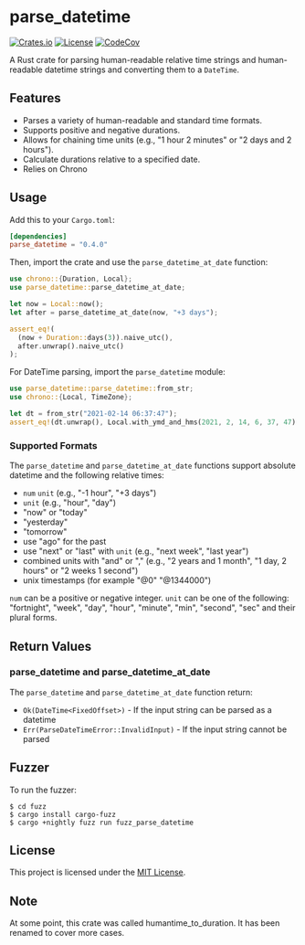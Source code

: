 # parse_datetime

[![Crates.io](https://img.shields.io/crates/v/parse_datetime.svg)](https://crates.io/crates/parse_datetime)
[![License](http://img.shields.io/badge/license-MIT-blue.svg)](https://github.com/uutils/parse_datetime/blob/main/LICENSE)
[![CodeCov](https://codecov.io/gh/uutils/parse_datetime/branch/main/graph/badge.svg)](https://codecov.io/gh/uutils/parse_datetime)

A Rust crate for parsing human-readable relative time strings and human-readable datetime strings and converting them to a `DateTime`.

## Features

- Parses a variety of human-readable and standard time formats.
- Supports positive and negative durations.
- Allows for chaining time units (e.g., "1 hour 2 minutes" or "2 days and 2 hours").
- Calculate durations relative to a specified date.
- Relies on Chrono

## Usage

Add this to your `Cargo.toml`:

```toml
[dependencies]
parse_datetime = "0.4.0"
```

Then, import the crate and use the `parse_datetime_at_date` function:

```rs
use chrono::{Duration, Local};
use parse_datetime::parse_datetime_at_date;

let now = Local::now();
let after = parse_datetime_at_date(now, "+3 days");

assert_eq!(
  (now + Duration::days(3)).naive_utc(),
  after.unwrap().naive_utc()
);
```

For DateTime parsing, import the `parse_datetime` module:

```rs
use parse_datetime::parse_datetime::from_str;
use chrono::{Local, TimeZone};

let dt = from_str("2021-02-14 06:37:47");
assert_eq!(dt.unwrap(), Local.with_ymd_and_hms(2021, 2, 14, 6, 37, 47).unwrap());
```

### Supported Formats

The `parse_datetime` and `parse_datetime_at_date` functions support absolute datetime and the following relative times:

- `num` `unit` (e.g., "-1 hour", "+3 days")
- `unit` (e.g., "hour", "day")
- "now" or "today"
- "yesterday"
- "tomorrow"
- use "ago" for the past
- use "next" or "last" with `unit` (e.g., "next week", "last year")
- combined units with "and" or "," (e.g., "2 years and 1 month", "1 day, 2 hours" or "2 weeks 1 second")
- unix timestamps (for example "@0" "@1344000")

`num` can be a positive or negative integer.
`unit` can be one of the following: "fortnight", "week", "day", "hour", "minute", "min", "second", "sec" and their plural forms.

## Return Values

### parse_datetime and parse_datetime_at_date

The `parse_datetime` and `parse_datetime_at_date` function return:

- `Ok(DateTime<FixedOffset>)` - If the input string can be parsed as a datetime
- `Err(ParseDateTimeError::InvalidInput)` - If the input string cannot be parsed

## Fuzzer

To run the fuzzer:

```
$ cd fuzz
$ cargo install cargo-fuzz
$ cargo +nightly fuzz run fuzz_parse_datetime
```

## License

This project is licensed under the [MIT License](LICENSE).

## Note

At some point, this crate was called humantime_to_duration.
It has been renamed to cover more cases.
